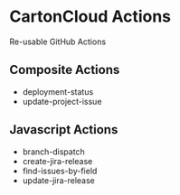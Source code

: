 # CartonCloud Actions

Re-usable GitHub Actions

## Composite Actions

- deployment-status
- update-project-issue


## Javascript Actions

- branch-dispatch
- create-jira-release
- find-issues-by-field
- update-jira-release
